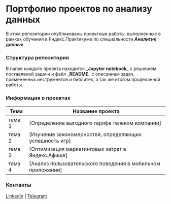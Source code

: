 # Портфолио проектов по анализу данных

В этом репозитории опубликованы проектные работы, выполненные в рамках обучения в Яндекс.Практикуме по специальности **_Аналитик данных_**

### Структура репозитория

В папке каждого проекта находится **_Jupyter notebook**_ с решением поставленой задачи и файл **_README**_ с описанием задач, примененных инструментов и библитек, а так же итогом проделанной работы.

### Информация о проектах

|Тема   |Название проекта   |
|---|---|
|тема 1   |[Определение выгодного тарифа телеком компании] 
|тема 2   |[Изучение закономерностей, определяющих успешность игр] 
|тема 3   |[Оптимизация маркетинговых затрат в Яндекс.Афише] 
|тема 4   |[Анализ пользовательского поведения в мобильном приложении] 


### Контакты
[Linkedin](https://www.linkedin.com/in/dmch/) | 
[Telegram](https://t.me/dmch0)
